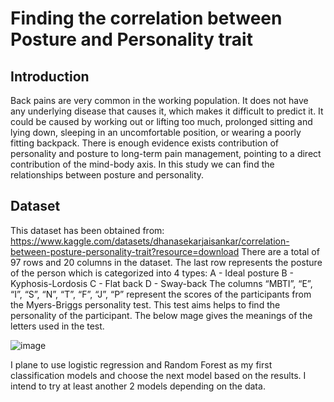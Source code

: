 # Finding the correlation between Posture and Personality trait
## Introduction
Back pains are very common in the working population. It does not have any underlying disease that causes it, which makes it difficult to predict it. It could be caused by working out or lifting too much, prolonged sitting and lying down, sleeping in an uncomfortable position, or wearing a poorly fitting backpack.
There is enough evidence exists contribution of personality and posture to long-term pain management, pointing to a direct contribution of the mind-body axis. In this study we can find the relationships between posture and personality. 

## Dataset
This dataset has been obtained from: https://www.kaggle.com/datasets/dhanasekarjaisankar/correlation-between-posture-personality-trait?resource=download
There are a total of 97 rows and 20 columns in the dataset. 
The last row represents the posture of the person which is categorized into 4 types:
A - Ideal posture
B - Kyphosis-Lordosis
C - Flat back
D - Sway-back
The columns “MBTI”, “E”, “I”, “S”, “N”, “T”, “F”, “J”, “P” represent the scores of the participants from the Myers-Briggs personality test. This test aims helps to find the personality of the participant. The below mage gives the meanings of the letters used in the test. 

![image](https://user-images.githubusercontent.com/90857782/216875984-2676d339-dba5-4399-840b-97898a030b3d.png)

I plane to use logistic regression and Random Forest as my first classification models and choose the next model based on the results. I intend to try at least another 2 models depending on the data. 

